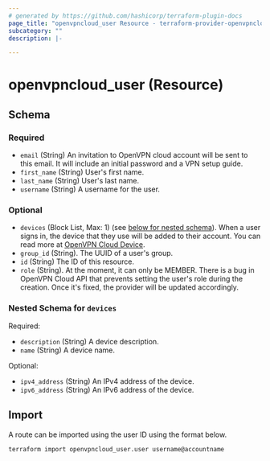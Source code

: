 ```yaml
---
# generated by https://github.com/hashicorp/terraform-plugin-docs
page_title: "openvpncloud_user Resource - terraform-provider-openvpncloud"
subcategory: ""
description: |-

---
```


# openvpncloud_user (Resource)





<!-- schema generated by tfplugindocs -->
## Schema

### Required

- `email` (String) An invitation to OpenVPN cloud account will be sent to this email. It will include an initial password and a VPN setup guide.
- `first_name` (String) User's first name.
- `last_name` (String) User's last name.
- `username` (String) A username for the user.

### Optional

- `devices` (Block List, Max: 1) (see [below for nested schema](#nestedblock--devices)). When a user signs in, the device that they use will be added to their account. You can read more at [OpenVPN Cloud Device](https://openvpn.net/cloud-docs/device/).
- `group_id` (String). The UUID of a user's group.
- `id` (String) The ID of this resource.
- `role` (String). At the moment, it can only be MEMBER. There is a bug in OpenVPN Cloud API that prevents setting the user's role during the creation. Once it's fixed, the provider will be updated accordingly.

<a id="nestedblock--devices"></a>
### Nested Schema for `devices`

Required:

- `description` (String) A device description.
- `name` (String) A device name.

Optional:

- `ipv4_address` (String) An IPv4 address of the device.
- `ipv6_address` (String) An IPv6 address of the device.

## Import

A route can be imported using the user ID using the format below.

```
terraform import openvpncloud_user.user username@accountname
```
